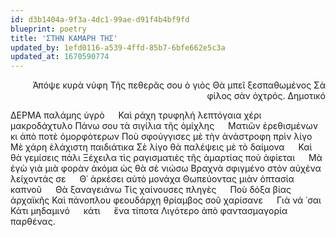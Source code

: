```yaml
---
id: d3b1404a-9f3a-4dc1-99ae-d91f4b4bf9fd
blueprint: poetry
title: 'ΣΤΗΝ ΚΑΜΑΡΗ ΤΗΣ'
updated_by: 1efd0116-a539-4ffd-85b7-6bfe662e5c3a
updated_at: 1670590774
---
```

<div align="right">
  
Ἀπόψε κυρὰ νύφη
Τῆς πεθερᾶς σου ὁ γιὸς
Θὰ μπεῖ ξεσπαθωμένος
Σὰ φίλος σὰν ὀχτρός.
Δημοτικό
  
  </div>
         
         
ΔΕΡΜΑ παλάμης ὑγρὸ
&emsp; Καὶ ράχη τρυφηλή λεπτόγαια χέρι μακροδάχτυλο
Πάνω σου τὰ σιγίλια τῆς ὁμίχλης
&emsp; Ματιῶν ἐρεθισμένων κι ἀπὸ ποτὲ ὀμορφότερων
Ποὺ σφούγγισες μὲ τὴν ἀνάστροφη πρὶν λίγο
&emsp;  Μὲ χάρη ἐλάχιστη      παιδιάτικα
Σὲ λίγο θὰ παλέψεις μὲ τὸ δαίμονα
&emsp; Καὶ θὰ γεμίσεις πάλι
Ξέχειλα τὶς ραγισματιὲς τῆς ἁμαρτίας     ποὺ ἀφίεται
&emsp; Μὰ ἐγὼ γιὰ μιὰ φορὰν ἀκόμα ὡς θὰ σὲ νιώσω
Βραχνὰ σφιγμένο στὸν αὐχένα     λείχοντάς σε
&emsp; Θ᾿ ἀρκέσει αὐτὸ μονάχα
Θωπεύοντας μιὰν ὀπτασία καπνοῦ
&emsp; Θὰ ξαναγειάνω 
Τὶς χαίνουσες πληγὲς
&emsp; Ποὺ δόξα βίας ἀρχαϊκῆς
Καὶ πάνοπλου φεουδάρχη θρίαμβος σοῦ χαρίσανε
&emsp; Γιὰ νά ᾿σαι
Κάτι μηδαμινό &emsp; κάτι &emsp; ἕνα τίποτα
      Λιγότερο ἀπὸ φαντασμαγορία παρθένας.